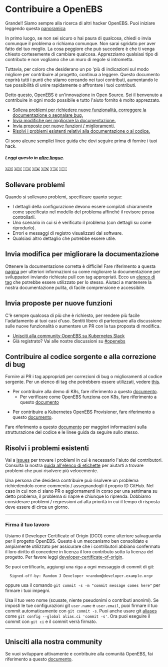 # Contribuire a OpenEBS

Grande!! Siamo sempre alla ricerca di altri hacker OpenEBS. Puoi iniziare leggendo questa [panoramica](./contribute/design/README.md)

In primo luogo, se non sei sicuro o hai paura di qualcosa, chiedi o invia comunque il problema o richiama comunque. Non sarai sgridato per aver fatto del tuo meglio. La cosa peggiore che può succedere è che ti venga chiesto cortesemente di cambiare qualcosa. Apprezziamo qualsiasi tipo di contributo e non vogliamo che un muro di regole si intrometta.

Tuttavia, per coloro che desiderano un po 'più di indicazioni sul modo migliore per contribuire al progetto, continua a leggere. Questo documento coprirà tutti i punti che stiamo cercando nei tuoi contributi, aumentando le tue possibilità di unire rapidamente o affrontare i tuoi contributi.

Detto questo, OpenEBS è un'innovazione in Open Source. Sei il benvenuto a contribuire in ogni modo possibile e tutto l'aiuto fornito è molto apprezzato.

- [Solleva problemi per richiedere nuove funzionalità, correggere la documentazione o segnalare bug.](#Raise-issues)
- [Invia modifiche per migliorare la documentazione.](#Submit-change-to-Improve-documentation)
- [Invia proposte per nuove funzioni / miglioramenti.](#Submit-questions-for-new-features)
- [Risolvi i problemi esistenti relativi alla documentazione o al codice.](#Contributing-to-source-code-and-bug-fixes)

Ci sono alcune semplici linee guida che devi seguire prima di fornire i tuoi hack.

#### *Leggi questo in [altre lingue](/translations).*

[:uk:](/CONTRIBUTING.md)
[🇷🇺](CONTRIBUTING.ru.md)
[🇹🇷](CONTRIBUTING.tr.md)
[🇺🇦](CONTRIBUTING.ua.md)
[🇨🇳](CONTRIBUTING.zh.md)
[🇫🇷](CONTRIBUTING.fr.md)
[🇮🇹](CONTRIBUTING.it.md)

## Sollevare problemi

Quando si sollevano problemi, specificare quanto segue:
- I dettagli della configurazione devono essere compilati chiaramente come specificato nel modello del problema affinché il revisore possa controllarli.
- Uno scenario in cui si è verificato il problema (con dettagli su come riprodurlo).
- Errori e messaggi di registro visualizzati dal software.
- Qualsiasi altro dettaglio che potrebbe essere utile.

## Invia modifica per migliorare la documentazione

Ottenere la documentazione corretta è difficile! Fare riferimento a questa [pagina](./contribute/CONTRIBUTING-TO-DEVELOPER-DOC.md) per ulteriori informazioni su come migliorare la documentazione per sviluppatori inviando richieste pull con tag appropriati. Ecco un [elenco di tag](./contribute/labels-of-issues.md) che potrebbe essere utilizzato per lo stesso. Aiutaci a mantenere la nostra documentazione pulita, di facile comprensione e accessibile.

## Invia proposte per nuove funzioni

C'è sempre qualcosa di più che è richiesto, per rendere più facile l'adattamento ai tuoi casi d'uso. Sentiti libero di partecipare alla discussione sulle nuove funzionalità o aumentare un PR con la tua proposta di modifica.

- [Unisciti alla community OpenEBS su Kubernetes Slack](https://kubernetes.slack.com)
- Già registrato? Vai alle nostre discussioni su [#openebs](https://kubernetes.slack.com/messages/openebs/)

## Contribuire al codice sorgente e alla correzione di bug

Fornire ai PR i tag appropriati per correzioni di bug o miglioramenti al codice sorgente. Per un elenco di tag che potrebbero essere utilizzati, vedere [this](./contribute/labels-of-issues.md).

* Per contribuire alla demo di K8s, fare riferimento a questo [documento](./contribute/CONTRIBUTING-TO-K8S-DEMO.md).
     - Per verificare come OpenEBS funziona con K8s, fare riferimento a questo [documento](./k8s/README.md)
- Per contribuire a Kubernetes OpenEBS Provisioner, fare riferimento a questo [documento](./contribute/CONTRIBUTING-TO-KUBERNETES-OPENEBS-PROVISIONER.md).
    
Fare riferimento a questo [documento](./contribute/design/code-structuring.md) per maggiori informazioni sulla strutturazione del codice e le linee guida da seguire sullo stesso.

## Risolvi i problemi esistenti
Vai a [issues](https://github.com/openebs/openebs/issues) per trovare i problemi in cui è necessario l'aiuto dei contributori. Consulta la nostra [guida all'elenco di etichette](./contribute/labels-of-issues.md) per aiutarti a trovare problemi che puoi risolvere più velocemente.

Una persona che desidera contribuire può risolvere un problema richiedendolo come commento / assegnandogli il proprio ID GitHub. Nel caso in cui non ci siano PR o aggiornamenti in corso per una settimana su detto problema, il problema si riapre e chiunque lo riprenda. Dobbiamo considerare problemi / regressioni ad alta priorità in cui il tempo di risposta deve essere di circa un giorno.

---
### Firma il tuo lavoro

Usiamo il Developer Certificate of Origin (DCO) come ulteriore salvaguardia per il progetto OpenEBS. Questo è un meccanismo ben consolidato e ampiamente utilizzato per assicurare che i contributori abbiano confermato il loro diritto di concedere in licenza il loro contributo sotto la licenza del progetto. Per favore leggi [developer-certificate-of-origin](./contribute/developer-certificate-of-origin).

Se puoi certificarlo, aggiungi una riga a ogni messaggio di commit di git:

````
  Signed-off-by: Random J Developer <random@developer.example.org>
````
oppure usa il comando `git commit -s -m "commit message comes here"` per firmare i tuoi impegni.

Usa il tuo vero nome (scusate, niente pseudonimi o contributi anonimi). Se imposti le tue configurazioni git `user.name` e `user.email`, puoi firmare il tuo commit automaticamente con `git commit -s`. Puoi anche usare git [aliases](https://git-scm.com/book/en/v2/Git-Basics-Git-Aliases) come `git config --global alias.ci 'commit -s'`. Ora puoi eseguire il commit con `git ci` e il commit verrà firmato.

---

## Unisciti alla nostra community

Se vuoi sviluppare attivamente e contribuire alla comunità OpenEBS, fai riferimento a questo [documento](./community/README.md).
